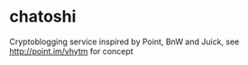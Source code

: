 # chatoshi
Cryptoblogging service inspired by Point, BnW and Juick, see http://point.im/vhytm for concept
